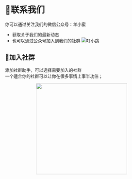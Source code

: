 # 👏联系我们
你可以通过关注我们的微信公众号：羊小蜜
* 获取关于我们的最新动态
* 也可以通过公众号加入到我们的社群
![叮小跳](https://b.dinglegedong.com/img/wx.png)
## 🎨加入社群
添加社群助手，可以选择需要加入的社群<br/>
一个适合你的社群可以让你在很多事情上事半功倍；<br/>
<center>
<img src="https://b.dinglegedong.com/img/ad/ad4.png" width="300" height="300" align="middle" />
</center>
